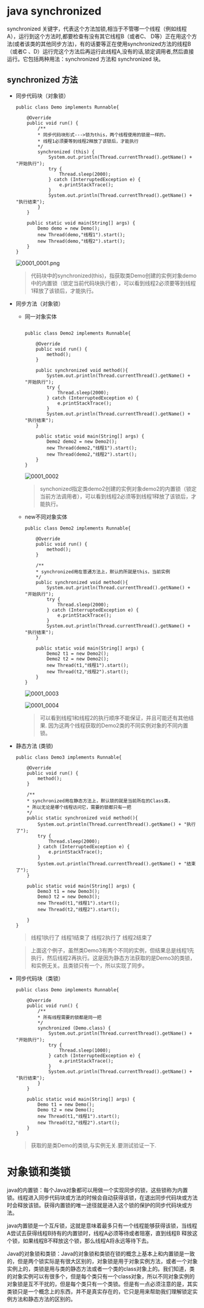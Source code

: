 # java synchronized

synchronized 关键字，代表这个方法加锁,相当于不管哪一个线程（例如线程A），运行到这个方法时,都要检查有没有其它线程B（或者C、 D等）正在用这个方法(或者该类的其他同步方法)，有的话要等正在使用synchronized方法的线程B（或者C 、D）运行完这个方法后再运行此线程A,没有的话,锁定调用者,然后直接运行。它包括两种用法：synchronized 方法和 synchronized 块。

## synchronized 方法

* 同步代码块（对象锁）

    ```
    public class Demo implements Runnable{
    
        @Override
        public void run() {
            /**
            * 同步代码块形式--->锁为this，两个线程使用的锁是一样的，
            * 线程1必须要等到线程2释放了该锁后，才能执行
            */
            synchronized (this) {
                System.out.println(Thread.currentThread().getName() + "开始执行");
                try {
                    Thread.sleep(2000);
                } catch (InterruptedException e) {
                    e.printStackTrace();
                }
                System.out.println(Thread.currentThread().getName() + "执行结束");
            }
        }
    
        public static void main(String[] args) {
            Demo demo = new Demo();
            new Thread(demo,"线程1").start();
            new Thread(demo,"线程2").start();
        }
    }
    ```

    ![0001_0001.png](java_images/0001_0001.png)

    > 代码块中的synchronized(this)，指获取类Demo创建的实例对象demo中的内置锁（锁定当前代码块执行者），可以看到线程2必须要等到线程1释放了该锁后，才能执行。

* 同步方法（对象锁）

    * 同一对象实体

        ```

        public class Demo2 implements Runnable{
        
            @Override
            public void run() {
                method();
            }
        
            public synchronized void method(){
                System.out.println(Thread.currentThread().getName() + "开始执行");
                try {
                    Thread.sleep(2000);
                } catch (InterruptedException e) {
                    e.printStackTrace();
                }
                System.out.println(Thread.currentThread().getName() + "执行结束");
            }
        
            public static void main(String[] args) {
                Demo2 demo2 = new Demo2();
                new Thread(demo2,"线程1").start();
                new Thread(demo2,"线程2").start();
            }
        }
        ```

        ![0001_0002](java_images/0001_0002.png)

        > synchonized指定类demo2创建的实例对象demo2的内置锁（锁定当前方法调用者），可以看到线程2必须等到线程1释放了该锁后，才能执行。

    * new不同对象实体

        ```
        public class Demo2 implements Runnable{
        
            @Override
            public void run() {
                method();
            }
        
            /**
            * synchronized用在普通方法上，默认的所就是this，当前实例
            */
            public synchronized void method(){
                System.out.println(Thread.currentThread().getName() + "开始执行");
                try {
                    Thread.sleep(2000);
                } catch (InterruptedException e) {
                    e.printStackTrace();
                }
                System.out.println(Thread.currentThread().getName() + "执行结束");
            }
        
            public static void main(String[] args) {
                Demo2 t1 = new Demo2();
                Demo2 t2 = new Demo2();
                new Thread(t1,"线程1").start();
                new Thread(t2,"线程2").start();
            }
        }
        ```

        ![0001_0003](java_images/0001_0003.png)

        ![0001_0004](java_images/0001_0004.png)

        > 可以看到线程1和线程2的执行顺序不能保证，并且可能还有其他结果. 因为这两个线程获取的Demo2类的不同实例对象的不同内置锁。

* 静态方法 (类锁)

    ```
    public class Demo3 implements Runnable{
    
        @Override
        public void run() {
            method();
        }
    
        /**
        * synchronized用在静态方法上，默认锁的就是当前所在的Class类，
        * 所以无论是哪个线程访问它，需要的锁都只有一把
        */
        public static synchronized void method(){
            System.out.println(Thread.currentThread().getName() + "执行了");
            try {
                Thread.sleep(2000);
            } catch (InterruptedException e) {
                e.printStackTrace();
            }
            System.out.println(Thread.currentThread().getName() + "结束了");
        }
    
        public static void main(String[] args) {
            Demo3 t1 = new Demo3();
            Demo3 t2 = new Demo3();
            new Thread(t1,"线程1").start();
            new Thread(t2,"线程2").start();
    
        }
    }
    ```

    > 线程1执行了
    > 线程1结束了
    > 线程2执行了
    > 线程2结束了

    > 上面这个例子，虽然类Demo3有两个不同的实例，但结果总是线程1先执行，然后线程2再执行。这是因为静态方法获取的是Demo3的类锁，和实例无关。且类锁只有一个，所以实现了同步。

* 同步代码块（类锁）

    ```
    public class Demo implements Runnable{
    
        @Override
        public void run() {
            /**
            * 所有线程需要的锁都是同一把
            */
            synchronized (Demo.class) {
                System.out.println(Thread.currentThread().getName() + "开始执行");
                try {
                    Thread.sleep(1000);
                } catch (InterruptedException e) {
                    e.printStackTrace();
                }
                System.out.println(Thread.currentThread().getName() + "执行结束");
            }
        }
    
        public static void main(String[] args) {
            Demo t1 = new Demo();
            Demo t2 = new Demo();
            new Thread(t1,"线程1").start();
            new Thread(t2,"线程2").start();
        }
    }
    ```

    > 获取的是类Demo的类锁,与实例无关.要测试验证一下.

# 对象锁和类锁

java的内置锁：每个Java对象都可以用做一个实现同步的锁，这些锁称为内置锁。线程进入同步代码块或方法的时候会自动获得该锁，在退出同步代码块或方法时会释放该锁。获得内置锁的唯一途径就是进入这个锁的保护的同步代码块或方法。

java内置锁是一个互斥锁，这就是意味着最多只有一个线程能够获得该锁，当线程A尝试去获得线程B持有的内置锁时，线程A必须等待或者阻塞，直到线程B 释放这个锁，如果线程B不释放这个锁，那么线程A将永远等待下去。

Java的对象锁和类锁：Java的对象锁和类锁在锁的概念上基本上和内置锁是一致的，但是两个锁实际是有很大区别的，对象锁是用于对象实例方法，或者一个对象实例上的，类锁是用与类的静态方法或者一个类的class对象上的。我们知道，类的对象实例可以有很多个，但是每个类只有一个class对象，所以不同对象实例的对象锁是互不干扰的，但是每个类只有一个类锁。但是有一点必须注意的是，其实类锁只是一个概念上的东西，并不是真实存在的，它只是用来帮助我们理解锁定实例方法和静态方法的区别的。